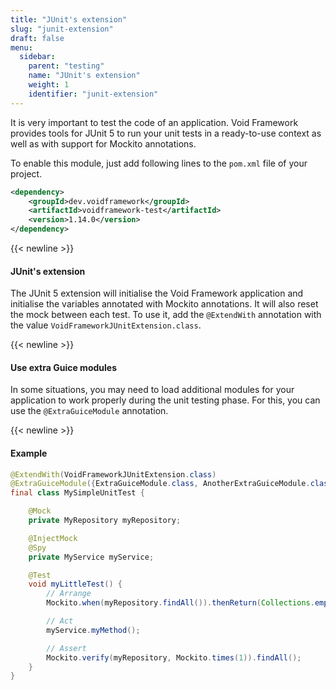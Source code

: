 ```yaml
---
title: "JUnit's extension"
slug: "junit-extension"
draft: false
menu:
  sidebar:
    parent: "testing"
    name: "JUnit's extension"
    weight: 1
    identifier: "junit-extension"
---
```


It is very important to test the code of an application. Void Framework provides tools for JUnit 5 to run your unit tests in a ready-to-use context as well as with support for Mockito annotations.

To enable this module, just add following lines to the `pom.xml` file of your project.

```xml
<dependency>
    <groupId>dev.voidframework</groupId>
    <artifactId>voidframework-test</artifactId>
    <version>1.14.0</version>
</dependency>
```


{{< newline >}}
#### JUnit's extension

The JUnit 5 extension will initialise the Void Framework application and initialise the variables annotated with Mockito annotations. It will also reset the mock between each test. To use it, add the `@ExtendWith` annotation with the value `VoidFrameworkJUnitExtension.class`.



{{< newline >}}
#### Use extra Guice modules

In some situations, you may need to load additional modules for your application to work properly during the unit testing phase. For this, you can use the `@ExtraGuiceModule` annotation.



{{< newline >}}
#### Example
```java
@ExtendWith(VoidFrameworkJUnitExtension.class)
@ExtraGuiceModule({ExtraGuiceModule.class, AnotherExtraGuiceModule.class})
final class MySimpleUnitTest {

    @Mock
    private MyRepository myRepository;

    @InjectMock
    @Spy
    private MyService myService;

    @Test
    void myLittleTest() {
        // Arrange
        Mockito.when(myRepository.findAll()).thenReturn(Collections.emptyList());

        // Act
        myService.myMethod();

        // Assert
        Mockito.verify(myRepository, Mockito.times(1)).findAll();
    }
}
```
